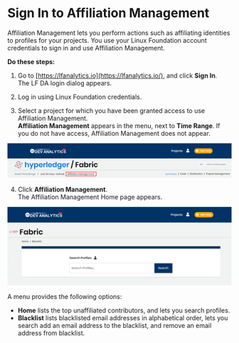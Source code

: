 # Sign In to Affiliation Management

Affiliation Management lets you perform actions such as affiliating identities to profiles for your projects. You use your Linux Foundation account credentials to sign in and use Affiliation Management.

**Do these steps:**

1. Go to [https://lfanalytics.io](https://lfanalytics.io/), and click **Sign In**.  
The LF DA login dialog appears.

2. Log in using Linux Foundation credentials.

3. Select a project for which you have been granted access to use Affiliation Management.  
**Affiliation Management** appears in the menu, next to **Time Range**. If you do not have access, Affiliation Management does not appear.

![](../../../.gitbook/assets/affiliation-management.png)

4. Click **Affiliation Management**.  
The Affiliation Management Home page appears.

![](../../../.gitbook/assets/affiliation-management-home-page.png)

A menu provides the following options:

* **Home** lists the top unaffiliated contributors, and lets you search profiles.
* **Blacklist** lists blacklisted email addresses in alphabetical order, lets you search add an email address to the blacklist, and remove an email address from blacklist.

